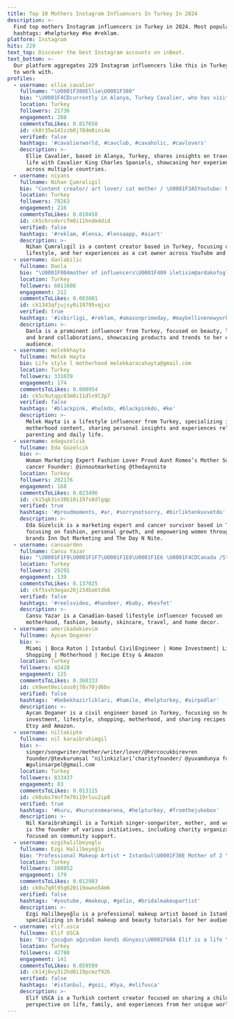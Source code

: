 ```yaml
---
title: Top 10 Mothers Instagram Influencers In Turkey In 2024
description: >-
  Find top mothers Instagram influencers in Turkey in 2024. Most popular
  hashtags: #helpturkey #ke #reklam.
platform: Instagram
hits: 229
text_top: Discover the best Instagram accounts on inBeat.
text_bottom: >-
  Our platform aggregates 229 Instagram influencers like this in Turkey for you
  to work with.
profiles:
  - username: ellie_cavalier
    fullname: "\U0001F380Ellie\U0001F380"
    bio: "\U0001F4CDcurrently in Alanya, Turkey Cavalier, who has visited more than 15 countries:\U0001F1EC\U0001F1F1\U0001F1E8\U0001F1FF\U0001F1F5\U0001F1EA\U0001F1F3\U0001F1F4\U0001F1F7\U0001F1FA\U0001F1E9\U0001F1EA\U0001F1EE\U0001F1F9\U0001F1FA\U0001F1F8\U0001F1E8\U0001F1ED\U0001F1EA\U0001F1F8\U0001F1EC\U0001F1F7\U0001F1F1\U0001F1FA\U0001F1EB\U0001F1F7\U0001F1F9\U0001F1F7 Mother of \U0001F436\U0001F436\U0001F436\U0001F436\U0001F436\U0001F436 CKCS FCI kennel"
    location: Turkey
    followers: 21736
    engagement: 288
    commentsToLikes: 0.017658
    id: ck8t35w141zzb0j78dm8ini4e
    verified: false
    hashtags: '#cavalierworld, #cavclub, #cavaholic, #cavlovers'
    description: >-
      Ellie Cavalier, based in Alanya, Turkey, shares insights on travel and
      life with Cavalier King Charles Spaniels, showcasing her experiences
      across multiple countries.
  - username: niyans
    fullname: Nihan Çumralıgil
    bio: "Content creator/ art lover/ cat mother / \U0001F3A5Youtube: Niyans Tiktok: niyansnihan nihan@flunkdigital.com"
    location: Turkey
    followers: 78263
    engagement: 216
    commentsToLikes: 0.010458
    id: ck5chrvdvrcfm0i11hndm4did
    verified: false
    hashtags: '#reklam, #lensa, #lensaapp, #aiart'
    description: >-
      Nihan Çumralıgil is a content creator based in Turkey, focusing on art,
      lifestyle, and her experiences as a cat owner across YouTube and TikTok.
  - username: danlabilic
    fullname: Danla
    bio: "\U0001F004️mother of influencers\U0001F409 iletisim@ardakofoglu.com"
    location: Turkey
    followers: 6011608
    engagement: 212
    commentsToLikes: 0.003601
    id: ck1343qfjujsy0i19795vqjxz
    verified: true
    hashtags: '#isbirligi, #reklam, #amazonprimeday, #maybellinenewyork'
    description: >-
      Danla is a prominent influencer from Turkey, focused on beauty, lifestyle,
      and brand collaborations, showcasing products and trends to her extensive
      audience.
  - username: melekkhayta
    fullname: Melek Hayta
    bio: Life style l motherhood melekkaracahayta@gmail.com
    location: Turkey
    followers: 331039
    engagement: 174
    commentsToLikes: 0.000954
    id: ck5c9utqqc63m0i11dln9l3p7
    verified: false
    hashtags: '#blackpink, #hulkdo, #blackpinkdo, #ke'
    description: >-
      Melek Hayta is a lifestyle influencer from Turkey, specializing in
      motherhood content, sharing personal insights and experiences related to
      parenting and daily life.
  - username: edaguzelcik
    fullname: Eda Güzelcik
    bio: >-
      Woman Marketing Expert Fashion Lover Proud Aunt Romeo’s Mother Survivor of
      cancer Founder: @innoutmarketing @thedaynnite
    location: Turkey
    followers: 202176
    engagement: 168
    commentsToLikes: 0.023496
    id: ck15qk3in38b10i197v8dlgqp
    verified: true
    hashtags: '#proudmoments, #ar, #sorrynotsorry, #birliktenkuvvetdo'
    description: >-
      Eda Güzelcik is a marketing expert and cancer survivor based in Turkey,
      focusing on fashion, personal growth, and empowering women through her
      brands Inn Out Marketing and The Day N Nite.
  - username: cansuarden
    fullname: Cansu Yazar
    bio: "\U0001F1F9\U0001F1F7\U0001F1E8\U0001F1E6 \U0001F4CDCanada /St. Catharines \U0001F1E8\U0001F1E6 \U0001F388 Motherhood \U0001F931\U0001F3FB \U0001F388 Fashion, beauty and skin care\U0001F484 \U0001F388 Travel \U0001F338 \U0001F388 Home Decor \U0001F3E1 \U0001F388DM for collab/PR \U0001F48C \U0001F388cyazar1909@gmail.com"
    location: Turkey
    followers: 29291
    engagement: 139
    commentsToLikes: 0.137025
    id: ckf5svh3egax20j234ba6tdk6
    verified: false
    hashtags: '#reelsvideo, #handeer, #baby, #kesfet'
    description: >-
      Cansu Yazar is a Canadian-based lifestyle influencer focused on
      motherhood, fashion, beauty, skincare, travel, and home decor.
  - username: amerikadakievim
    fullname: Aycan Doganer
    bio: >-
      Miami | Boca Raton | Istanbul CivilEngineer | Home Investment| Lifestyle |
      Shopping | Motherhood | Recipe Etsy & Amazon
    location: Turkey
    followers: 42428
    engagement: 125
    commentsToLikes: 0.368333
    id: ck9wet0eilous0j78v70jd6bv
    verified: false
    hashtags: '#bebekhazirliklari, #hamile, #helpturkey, #airpodlar'
    description: >-
      Aycan Doganer is a civil engineer based in Turkey, focusing on home
      investment, lifestyle, shopping, motherhood, and sharing recipes through
      Etsy and Amazon.
  - username: niltakipte
    fullname: nil karaibrahimgil
    bio: >-
      singer/songwriter/mother/writer/lover/@hercocukbirevren
      founder/@tevkurumsal ‘nilinkizlari’charityfounder/ @yuvamdunya founder
      ☎️gulinsarpel@gmail.com
    location: Turkey
    followers: 833437
    engagement: 83
    commentsToLikes: 0.013115
    id: ck0ubs74nf7m70i19rluu2ip8
    verified: true
    hashtags: '#kuru, #kurucesmearena, #helpturkey, #fromthejukebox'
    description: >-
      Nil Karaibrahimgil is a Turkish singer-songwriter, mother, and writer. She
      is the founder of various initiatives, including charity organizations
      focused on community support.
  - username: ezgihalilbeyoglu
    fullname: Ezgi Halilbeyoğlu
    bio: "Professional Makeup Artist • Istanbul\U0001F30E Mother of 2 \U0001F90D \U0001F48C ehalilbeyoglu@yahoo.com"
    location: Turkey
    followers: 108052
    engagement: 179
    commentsToLikes: 0.012983
    id: ck0u7q0l95g620i19owoo54mk
    verified: false
    hashtags: '#youtube, #makeup, #gelin, #bridalmakeupartist'
    description: >-
      Ezgi Halilbeyoğlu is a professional makeup artist based in Istanbul,
      specializing in bridal makeup and beauty tutorials for her audience.
  - username: elif.usca
    fullname: Elif USCA
    bio: "Bir çocuğun ağzından kendi dünyası\U0001F60A Elif is a life \U0001F917 March 6, 2015 \U0001F382 Annem/my mother\U0001F449@serapusca"
    location: Turkey
    followers: 42780
    engagement: 141
    commentsToLikes: 0.059599
    id: ck14j0vy3i2hd0i19pcmzf926
    verified: false
    hashtags: '#istanbul, #gezi, #5ya, #elifusca'
    description: >-
      Elif USCA is a Turkish content creator focused on sharing a child's
      perspective on life, family, and experiences from her unique worldview.
---
```



